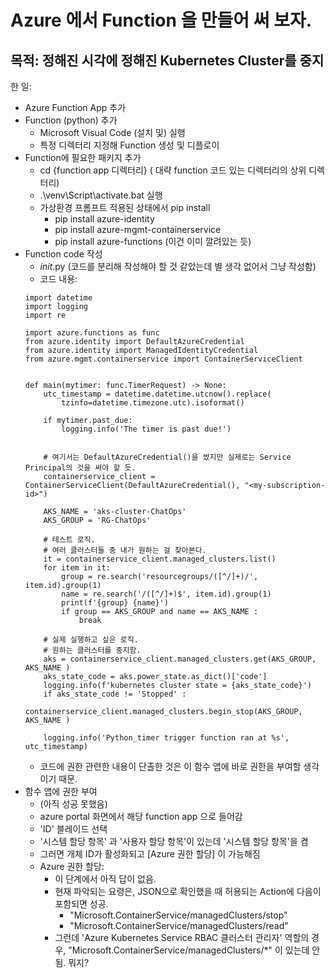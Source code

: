 # Azure 에서 Function 을 만들어 써 보자.

## 목적: 정해진 시각에 정해진 Kubernetes Cluster를 중지

한 일:
- Azure Function App 추가 
- Function (python) 추가
  * Microsoft Visual Code (설치 및) 실행
  * 특정 디렉터리 지정해 Function 생성 및 디플로이
- Function에 필요한 패키지 추가
  * cd {function app 디렉터리}    ( 대략 function 코드 있는 디렉터리의 상위 디렉터리)
  * .\venv\Script\activate.bat 실행
  * 가상환경 프롬프트 적용된 상태에서 pip install 
    + pip install azure-identity
    + pip install azure-mgmt-containerservice
    + pip install azure-functions    (이건 이미 깔려있는 듯)
- Function code 작성
  * _init_.py  (코드를 분리해 작성해야 할 것 같았는데 별 생각 없어서 그냥 작성함)
  * 코드 내용:
  ```
  import datetime
  import logging
  import re

  import azure.functions as func
  from azure.identity import DefaultAzureCredential
  from azure.identity import ManagedIdentityCredential
  from azure.mgmt.containerservice import ContainerServiceClient


  def main(mytimer: func.TimerRequest) -> None:
      utc_timestamp = datetime.datetime.utcnow().replace(
          tzinfo=datetime.timezone.utc).isoformat()

      if mytimer.past_due:
          logging.info('The timer is past due!')


      # 여기서는 DefaultAzureCredential()을 썼지만 실제로는 Service Principal의 것을 써야 할 듯.
      containerservice_client = ContainerServiceClient(DefaultAzureCredential(), "<my-subscription-id>")

      AKS_NAME = 'aks-cluster-ChatOps'
      AKS_GROUP = 'RG-ChatOps'

      # 테스트 로직. 
      # 여러 클러스터들 중 내가 원하는 걸 찾아본다.
      it = containerservice_client.managed_clusters.list()
      for item in it:
          group = re.search('resourcegroups/([^/]+)/', item.id).group(1)
          name = re.search('/([^/]+)$', item.id).group(1)
          print(f'{group} {name}')
          if group == AKS_GROUP and name == AKS_NAME :
              break

      # 실제 실행하고 싶은 로직.
      # 원하는 클러스터를 중지함.
      aks = containerservice_client.managed_clusters.get(AKS_GROUP, AKS_NAME )
      aks_state_code = aks.power_state.as_dict()['code'] 
      logging.info(f'kubernetes cluster state = {aks_state_code}')
      if aks_state_code != 'Stopped' :
          containerservice_client.managed_clusters.begin_stop(AKS_GROUP, AKS_NAME )

      logging.info('Python_timer trigger function ran at %s', utc_timestamp)

  ```
  * 코드에 권한 관련한 내용이 단촐한 것은 이 함수 앱에 바로 권한을 부여할 생각이기 때문.
- 함수 앱에 권한 부여
  * (아직 성공 못했음)
  * azure portal 화면에서 해당 function app 으로 들어감
  * 'ID' 블레이드 선택
  * '시스템 할당 항목' 과 '사용자 할당 항목'이 있는데 '시스템 할당 항목'을 켬
  * 그러면 개체 ID가 활성화되고 [Azure 권한 할당] 이 가능해짐
  * Azure 권한 할당:
    + 이 단계에서 아직 답이 없음.
    + 현재 파악되는 요령은, JSON으로 확인했을 때 허용되는 Action에 다음이 포함되면 성공.
      - "Microsoft.ContainerService/managedClusters/stop"
      - "Microsoft.ContainerService/managedClusters/read"
    + 그런데 'Azure Kubernetes Service RBAC 클러스터 관리자' 역할의 경우, "Microsoft.ContainerService/managedClusters/*" 이 있는데 안됨. 뭐지?




